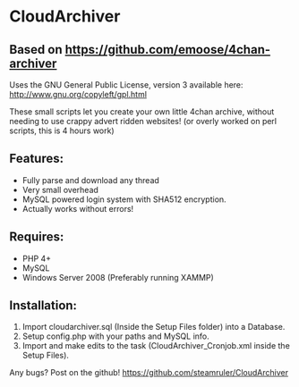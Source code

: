 CloudArchiver
==============
Based on https://github.com/emoose/4chan-archiver
---------
Uses the GNU General Public License, version 3 available here: http://www.gnu.org/copyleft/gpl.html

These small scripts let you create your own little 4chan archive, without needing to use crappy advert ridden websites! (or overly worked on perl scripts, this is 4 hours work)

Features:
---------

* Fully parse and download any thread
* Very small overhead
* MySQL powered login system with SHA512 encryption.
* Actually works without errors!

Requires:
---------

* PHP 4+
* MySQL
* Windows Server 2008 (Preferably running XAMMP)

Installation:
-------------

1. Import cloudarchiver.sql (Inside the Setup Files folder) into a Database.
2. Setup config.php with your paths and MySQL info.
3. Import and make edits to the task (CloudArchiver_Cronjob.xml inside the Setup Files).

Any bugs? Post on the github!
https://github.com/steamruler/CloudArchiver
